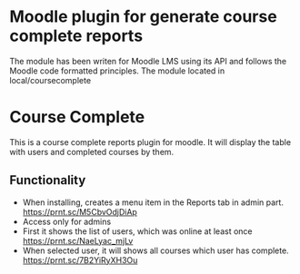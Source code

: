 # Moodle plugin for generate course complete reports

The module has been writen for Moodle LMS using its API and follows the Moodle code formatted principles.
The module located in local/coursecomplete

# Course Complete

This is a course complete reports plugin for moodle. It will display the table with users and completed courses by them.

## Functionality
- When installing, creates a menu item in the Reports tab in admin part. https://prnt.sc/M5CbvOdjDiAp
- Access only for admins
- First it shows the list of users, which was online at least once https://prnt.sc/NaeLyac_mjLv
- When selected user, it will shows all courses which user has complete. https://prnt.sc/7B2YiRyXH3Ou
